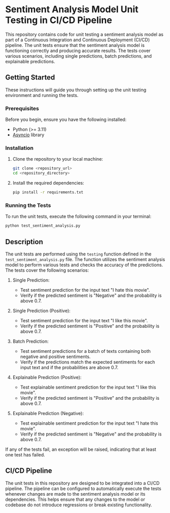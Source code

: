 # Sentiment Analysis Model Unit Testing in CI/CD Pipeline

This repository contains code for unit testing a sentiment analysis model as part of a Continuous Integration and Continuous Deployment (CI/CD) pipeline. The unit tests ensure that the sentiment analysis model is functioning correctly and producing accurate results. The tests cover various scenarios, including single predictions, batch predictions, and explainable predictions.

## Getting Started

These instructions will guide you through setting up the unit testing environment and running the tests.

### Prerequisites

Before you begin, ensure you have the following installed:

- Python (>= 3.11)
- [Asyncio](https://docs.python.org/3/library/asyncio.html) library

### Installation

1. Clone the repository to your local machine:

   ```bash
   git clone <repository_url>
   cd <repository_directory>
   ```

2. Install the required dependencies:

   ```bash
   pip install -r requirements.txt
   ```

### Running the Tests

To run the unit tests, execute the following command in your terminal:

```bash
python test_sentiment_analysis.py
```

## Description

The unit tests are performed using the `testing` function defined in the `test_sentiment_analysis.py` file. The function utilizes the sentiment analysis model to perform various tests and checks the accuracy of the predictions. The tests cover the following scenarios:

1. Single Prediction:
   - Test sentiment prediction for the input text "I hate this movie".
   - Verify if the predicted sentiment is "Negative" and the probability is above 0.7.

2. Single Prediction (Positive):
   - Test sentiment prediction for the input text "I like this movie".
   - Verify if the predicted sentiment is "Positive" and the probability is above 0.7.

3. Batch Prediction:
   - Test sentiment predictions for a batch of texts containing both negative and positive sentiments.
   - Verify if the predictions match the expected sentiments for each input text and if the probabilities are above 0.7.

4. Explainable Prediction (Positive):
   - Test explainable sentiment prediction for the input text "I like this movie".
   - Verify if the predicted sentiment is "Positive" and the probability is above 0.7.

5. Explainable Prediction (Negative):
   - Test explainable sentiment prediction for the input text "I hate this movie".
   - Verify if the predicted sentiment is "Negative" and the probability is above 0.7.

If any of the tests fail, an exception will be raised, indicating that at least one test has failed.

## CI/CD Pipeline

The unit tests in this repository are designed to be integrated into a CI/CD pipeline. The pipeline can be configured to automatically execute the tests whenever changes are made to the sentiment analysis model or its dependencies. This helps ensure that any changes to the model or codebase do not introduce regressions or break existing functionality.